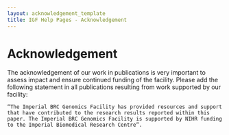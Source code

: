 ```yaml
---
layout: acknowledgement_template
title: IGF Help Pages - Acknowledgement
---
```


# Acknowledgement

The acknowledgement of our work in publications is very important to assess impact and ensure continued funding of the facility. Please add the following statement in all publications resulting from work supported by our facility:

```
“The Imperial BRC Genomics Facility has provided resources and support that have contributed to the research results reported within this paper. The Imperial BRC Genomics Facility is supported by NIHR funding to the Imperial Biomedical Research Centre”.
```
